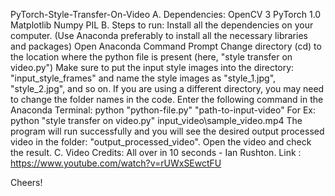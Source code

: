 PyTorch-Style-Transfer-On-Video
A. Dependencies:
OpenCV 3
PyTorch 1.0
Matplotlib
Numpy
PIL
B. Steps to run:
Install all the dependencies on your computer. (Use Anaconda preferably to install all the necessary libraries and packages)
Open Anaconda Command Prompt
Change directory (cd) to the location where the python file is present (here, "style transfer on video.py")
Make sure to put the input style images into the directory: "input_style_frames" and name the style images as "style_1.jpg", "style_2.jpg", and so on. If you are using a different directory, you may need to change the folder names in the code.
Enter the following command in the Anaconda Terminal: python "python-file.py" "path-to-input-video" For Ex: python "style transfer on video.py" input_video\sample_video.mp4
The program will run successfully and you will see the desired output processed video in the folder: "output_processed_video".
Open the video and check the result.
C. Video Credits:
All over in 10 seconds - Ian Rushton. Link : https://www.youtube.com/watch?v=rUWxSEwctFU

Cheers!
